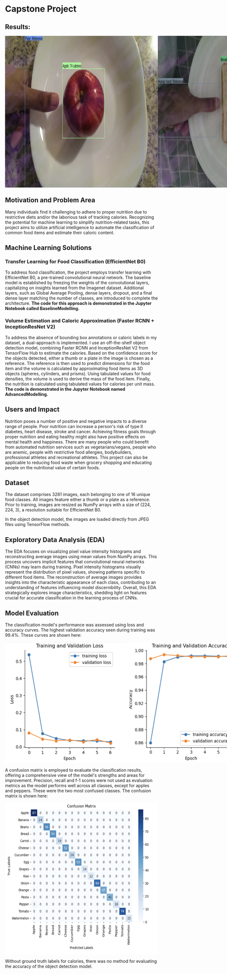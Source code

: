 # Capstone Project

## Results:

<div style="display:flex">
  <img src="https://raw.githubusercontent.com/hmckin/Capstone/master/ResultsScreenshots/PredictedApple.png" alt="Screenshot 1" width="800" height="500">
  <img src="https://raw.githubusercontent.com/hmckin/Capstone/master/ResultsScreenshots/PredictedBread.png" alt="Screenshot 2" width="800" height="500">
</div>

## Motivation and Problem Area

Many individuals find it challenging to adhere to proper nutrition due to restrictive diets and/or the laborious task of tracking calories. Recognizing the potential for machine learning to simplify nutrition-related tasks, this project aims to utilize artificial intelligence to automate the classification of common food items and estimate their caloric content.

## Machine Learning Solutions

### Transfer Learning for Food Classification (EfficientNet B0)
To address food classification, the project employs transfer learning with EfficientNet B0, a pre-trained convolutional neural network. The baseline model is established by freezing the weights of the convolutional layers, capitalizing on insights learned from the Imagenet dataset. Additional layers, such as Global Average Pooling, dense layers, dropout, and a final dense layer matching the number of classes, are introduced to complete the architecture. **The code for this approach is demonstrated in the Jupyter Notebook called BaselineModelling.**

### Volume Estimation and Caloric Approximation (Faster RCNN + InceptionResNet V2)
To address the absence of bounding box annotations or caloric labels in my dataset, a dual-approach is implemented. I use an off-the-shelf object detection model, combining Faster RCNN and InceptionResNet V2 from TensorFlow Hub to estimate the calories. Based on the confidence score for the objects detected, either a thumb or a plate in the image is chosen as a reference. The reference is then used to predict dimensions for the food item and the volume is calculated by approximating food items as 3D objects (spheres, cylinders, and prisms). Using tabulated values for food densities, the volume is used to derive the mass of the food item. Finally, the nutrition is calculated using tabulated values for calories per unit mass. **The code is demonstrated in the Jupyter Notebook named AdvancedModelling.**

## Users and Impact

Nutrition poses a number of positive and negative impacts to a diverse range of people. Poor nutrition can increase a person's risk of type II diabetes, heart disease, stroke and cancer. Achieving fitness goals through proper nutrition and eating healthy might also have positive effects on mental health and happiness. There are many people who could benefit from automated nutrition services such as vegetarians/vegans, people who are anemic, people with restrictive food allergies, bodybuilders, professional athletes and recreational athletes. This project can also be applicable to reducing food waste when grocery shopping and educating people on the nutritional value of certain foods.

## Dataset

The dataset comprises 3281 images, each belonging to one of 16 unique food classes. All images feature either a thumb or a plate as a reference. Prior to training, images are resized as NumPy arrays with a size of (224, 224, 3), a resolution suitable for EfficientNet B0. 

In the object detection model, the images are loaded directly from JPEG files using TensorFlow methods.

## Exploratory Data Analysis (EDA)

The EDA focuses on visualizing pixel value intensity histograms and reconstructing average images using mean values from NumPy arrays. This process uncovers implicit features that convolutional neural networks (CNNs) may learn during training. Pixel intensity histograms visually represent the distribution of pixel values, showing patterns specific to different food items. The reconstruction of average images provides insights into the characteristic appearance of each class, contributing to an understanding of features influencing model discernibility. Overall, this EDA strategically explores image characteristics, shedding light on features crucial for accurate classification in the learning process of CNNs.

## Model Evaluation

The classification model's performance was assessed using loss and accuracy curves. The highest validation accuracy seen during training was 99.4%. These curves are shown here:

<div style="display:flex">
  <img src="https://raw.githubusercontent.com/hmckin/Capstone/master/ResultsScreenshots/LossCurves.png" alt="Screenshot 1" width="400" height="400">
  <img src="https://raw.githubusercontent.com/hmckin/Capstone/master/ResultsScreenshots/AccuracyCurves.png" alt="Screenshot 1" width="400" height="400">
</div>

A confusion matrix is employed to evaluate the classification results, offering a comprehensive view of the model's strengths and areas for improvement. Precision, recall and f-1 scores were not used as evaluation metrics as the model performs well across all classes, except for apples and peppers. These were the two most confused classes. The confusion matrix is shown here:

<div style="display: flex; justify-content: center; align-items: center;">
  <img src="https://raw.githubusercontent.com/hmckin/Capstone/master/ResultsScreenshots/ConfusionMatrix.png" alt="Screenshot 1" width="600" height="500">
</div>

Without ground truth labels for calories, there was no method for evaluating the accuracy of the object detection model.

